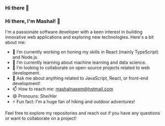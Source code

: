 ### Hi there 👋


### Hi there, I'm Mashal! 👋

I'm a passionate software developer with a keen interest in building innovative web applications and exploring new technologies. Here's a bit about me:

- 🔭 I’m currently working on honing my skills in React (mainly TypeScript) and Node.js.
- 🌱 I’m currently learning about machine learning and data science.
- 👯 I’m looking to collaborate on open-source projects related to web development.
- 💬 Ask me about anything related to JavaScript, React, or front-end development!
- 📫 How to reach me: [mashalnaeem@hotmail.com](mailto:mashalnaeem@hotmail.com)
- 😄 Pronouns: She/Her
- ⚡ Fun fact: I'm a huge fan of hiking and outdoor adventures!

Feel free to explore my repositories and reach out if you have any questions or want to collaborate on a project!



